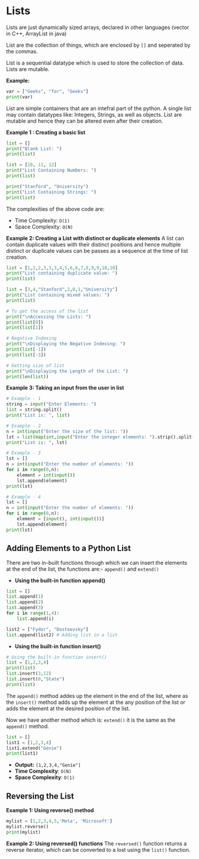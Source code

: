 # **Lists**
Lists are just dynamically sized arrays, declared in other languages (vector in C++, ArrayList in java)

List are the collection of things, which are enclosed by `[]` and seperated by the commas.

List is a sequential datatype which is used to store the collection of data. Lists are mutable.

**Example:**
```py
var = ["Geeks", "for", "Geeks"]
print(var)
```

List are simple containers that are an intefral part of the python. A single list may contain datatypes like: Integers, Strings, as well as objects. List are mutable and hence they can be altered even after their creation.

**Example 1 : Creating a basic list**
```py
list = []
print("Blank List: ")
print(list)

list = [10, 11, 12]
print("List Containing Numbers: ")
print(list)

print("Stanford", "University")
print("List Containing Strings: ")
print(list)
```

The complexities of the above code are: 
* Time Complexity: `O(1)`
* Space Complexity: `O(N)`


**Example 2: Creating a List with distinct or duplicate elements**
A list can contain duplicate values with their distinct positions and hence multiple distinct or duplicate values can be passes as a sequence at the time of list creation.

```py
list = [1,2,2,3,3,3,4,5,6,6,7,8,9,9,10,10]
print("List containing duplicate value: ")
print(list)

list = [3,4,"Stanford",2,0,1,"University"]
print("List containing mixed values: ")
print(list)

# To get the access of the list
print("\nAccessing the Lists: ")
print(list[0])
print(list[1])

# Negative Indexing
print("\nDisplaying the Negative Indexing: ")
print(list[-1])
print(list[-3])

# Getting size of list
print("\nDisplaying the Length of the List: ")
print(len(list))
```

**Example 3: Taking an input from the user in list**
```py
# Example - 1 
string = input("Enter Elements: ")
list = string.split()
print("List is: ", list)

# Example - 2
n = int(input("Enter the size of the list: "))
lst = list(map(int,input("Enter the integer elements: ").strip().split()))[:n]
print("List is: ", lst)

# Example - 3
lst = []
n = int(input("Enter the number of elements: "))
for i in range(0,n):
    element = int(input())
    lst.append(element)
print(lst)

# Example - 4
lst = []
n = int(input("Enter the number of elements: "))
for i in range(0,n):
    element = [input(), int(input())]
    lst.append(element)
print(lst)
```

## **Adding Elements to a Python List**

There are two in-built functions through which we can insert the elements at the end of the list, the functions are:- `append()` and `extend()`

* **Using the built-in function append()**
```py
list = []
list.append(1)
list.append(2)
list.append(3)
for i in range(1,4):
    list.append(i)

list2 = ["Fydor", "Dostoevsky"]
list.append(list2) # Adding list in a list
```
* **Using the built-in function insert()**
```py
# Using the built-in function insert()
list = [1,2,3,4]
print(list)
list.insert(3,12)
list.insert(0,"State")
print(list)
```

The `append()` method addes up the element in the end of the list, where as the `insert()` method adds up the element at the any position of the list or adds the element at the desired position of the list.


Now we have another method which is: `extend()` it is the same as the `append()` method.

```py
list = []
list1 = [1,2,3,4]
list1.extend("Genie")
print(list1)
```

* **Output:** `[1,2,3,4,"Genie"]`
* **Time Complexity**: `O(N)`
* **Space Complexity**: `O(1)`

## **Reversing the List**

**Example 1: Using reverse() method**

```py
mylist = [1,2,3,4,5,'Meta', 'Microsoft']
mylist.reverse()
print(mylist)
```

**Example 2: Using reversed() functions**
The `reversed()` function returns a reverse iterator, which can be converted to a lost using the `list()` function.
```py

```